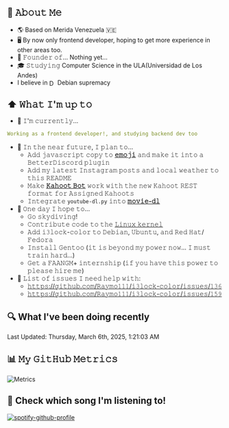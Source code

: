 ## 📖 𝙰𝚋𝚘𝚞𝚝 𝙼𝚎
- 🌎 Based on Merida Venezuela 🇻🇪 
- 🖥 By now only frontend developer, hoping to get more experience in other areas too.
- 💼 𝙵𝚘𝚞𝚗𝚍𝚎𝚛 𝚘𝚏... Nothing yet...
- 🎓 𝚂𝚝𝚞𝚍𝚢𝚒𝚗𝚐 Computer Science in the ULA(Universidad de Los Andes)
- I believe in [<img src="https://www.debian.org/logos/openlogo-nd.svg" height="15em" align="center" alt="Debian Logo" title="Debian Logo"/>](https://www.debian.org/index.es.html) Debian supremacy 

## ⬆ 𝚆𝚑𝚊𝚝 𝙸'𝚖 𝚞𝚙 𝚝𝚘
- 🔨 𝙸'𝚖 𝚌𝚞𝚛𝚛𝚎𝚗𝚝𝚕𝚢...
```yaml
Working as a frontend developer!, and studying backend dev too
```
<!-- - 🔨 𝙸'𝚖 𝚌𝚞𝚛𝚛𝚎𝚗𝚝𝚕𝚢 𝚍𝚘𝚒𝚗𝚐 𝚊𝚗 𝚒𝚗𝚝𝚎𝚛𝚗𝚜𝚑𝚒𝚙 𝚊𝚝 𝚂𝚘𝚗𝚢 𝙿𝚕𝚊𝚢𝚜𝚝𝚊𝚝𝚒𝚘𝚗! -->
<!-- - 🔨 𝙸’𝚖 𝚌𝚞𝚛𝚛𝚎𝚗𝚝𝚕𝚢 𝚠𝚘𝚛𝚔𝚒𝚗𝚐 𝚘𝚗 𝚊 𝚗𝚎𝚠 [**𝚒𝟹𝚕𝚘𝚌𝚔-𝚌𝚘𝚕𝚘𝚛**](https://github.com/Raymo111/i3lock-color) 𝚛𝚎𝚕𝚎𝚊𝚜𝚎 -->
- 🎯 𝙸𝚗 𝚝𝚑𝚎 𝚗𝚎𝚊𝚛 𝚏𝚞𝚝𝚞𝚛𝚎, 𝙸 𝚙𝚕𝚊𝚗 𝚝𝚘...
	- 𝙰𝚍𝚍 𝚓𝚊𝚟𝚊𝚜𝚌𝚛𝚒𝚙𝚝 𝚌𝚘𝚙𝚢 𝚝𝚘 [**𝚎𝚖𝚘𝚓𝚒**](https://github.com/Raymo111/emoji) 𝚊𝚗𝚍 𝚖𝚊𝚔𝚎 𝚒𝚝 𝚒𝚗𝚝𝚘 𝚊 𝙱𝚎𝚝𝚝𝚎𝚛𝙳𝚒𝚜𝚌𝚘𝚛𝚍 𝚙𝚕𝚞𝚐𝚒𝚗
	- 𝙰𝚍𝚍 𝚖𝚢 𝚕𝚊𝚝𝚎𝚜𝚝 𝙸𝚗𝚜𝚝𝚊𝚐𝚛𝚊𝚖 𝚙𝚘𝚜𝚝𝚜 𝚊𝚗𝚍 𝚕𝚘𝚌𝚊𝚕 𝚠𝚎𝚊𝚝𝚑𝚎𝚛 𝚝𝚘 𝚝𝚑𝚒𝚜 𝚁𝙴𝙰𝙳𝙼𝙴
	- 𝙼𝚊𝚔𝚎 [**𝙺𝚊𝚑𝚘𝚘𝚝 𝙱𝚘𝚝**](https://github.com/Raymo111/kahoot-answer-bot) 𝚠𝚘𝚛𝚔 𝚠𝚒𝚝𝚑 𝚝𝚑𝚎 𝚗𝚎𝚠 𝙺𝚊𝚑𝚘𝚘𝚝 𝚁𝙴𝚂𝚃 𝚏𝚘𝚛𝚖𝚊𝚝 𝚏𝚘𝚛 𝙰𝚜𝚜𝚒𝚐𝚗𝚎𝚍 𝙺𝚊𝚑𝚘𝚘𝚝𝚜
	- 𝙸𝚗𝚝𝚎𝚐𝚛𝚊𝚝𝚎 `youtube-dl.py` 𝚒𝚗𝚝𝚘 [**𝚖𝚘𝚟𝚒𝚎-𝚍𝚕**](https://github.com/Raymo111/movie-dl)
- 🤞 𝙾𝚗𝚎 𝚍𝚊𝚢 𝙸 𝚑𝚘𝚙𝚎 𝚝𝚘...
	- 𝙶𝚘 𝚜𝚔𝚢𝚍𝚒𝚟𝚒𝚗𝚐!
	- 𝙲𝚘𝚗𝚝𝚛𝚒𝚋𝚞𝚝𝚎 𝚌𝚘𝚍𝚎 𝚝𝚘 𝚝𝚑𝚎 [𝙻𝚒𝚗𝚞𝚡 𝚔𝚎𝚛𝚗𝚎𝚕](https://github.com/torvalds/linux)
	- 𝙰𝚍𝚍 𝚒𝟹𝚕𝚘𝚌𝚔-𝚌𝚘𝚕𝚘𝚛 𝚝𝚘 𝙳𝚎𝚋𝚒𝚊𝚗, 𝚄𝚋𝚞𝚗𝚝𝚞, 𝚊𝚗𝚍 𝚁𝚎𝚍 𝙷𝚊𝚝/𝙵𝚎𝚍𝚘𝚛𝚊
	- 𝙸𝚗𝚜𝚝𝚊𝚕𝚕 𝙶𝚎𝚗𝚝𝚘𝚘 (𝚒𝚝 𝚒𝚜 𝚋𝚎𝚢𝚘𝚗𝚍 𝚖𝚢 𝚙𝚘𝚠𝚎𝚛 𝚗𝚘𝚠... 𝙸 𝚖𝚞𝚜𝚝 𝚝𝚛𝚊𝚒𝚗 𝚑𝚊𝚛𝚍...)
	- 𝙶𝚎𝚝 𝚊 𝙵𝙰𝙰𝙽𝙶𝙼+ 𝚒𝚗𝚝𝚎𝚛𝚗𝚜𝚑𝚒𝚙 (𝚒𝚏 𝚢𝚘𝚞 𝚑𝚊𝚟𝚎 𝚝𝚑𝚒𝚜 𝚙𝚘𝚠𝚎𝚛 𝚝𝚘 𝚙𝚕𝚎𝚊𝚜𝚎 𝚑𝚒𝚛𝚎 𝚖𝚎)
- 🤔 𝙻𝚒𝚜𝚝 𝚘𝚏 𝚒𝚜𝚜𝚞𝚎𝚜 𝙸 𝚗𝚎𝚎𝚍 𝚑𝚎𝚕𝚙 𝚠𝚒𝚝𝚑:
	- [𝚑𝚝𝚝𝚙𝚜://𝚐𝚒𝚝𝚑𝚞𝚋.𝚌𝚘𝚖/𝚁𝚊𝚢𝚖𝚘𝟷𝟷𝟷/𝚒𝟹𝚕𝚘𝚌𝚔-𝚌𝚘𝚕𝚘𝚛/𝚒𝚜𝚜𝚞𝚎𝚜/𝟷𝟹𝟼](https://github.com/Raymo111/i3lock-color/issues/136)
	- [𝚑𝚝𝚝𝚙𝚜://𝚐𝚒𝚝𝚑𝚞𝚋.𝚌𝚘𝚖/𝚁𝚊𝚢𝚖𝚘𝟷𝟷𝟷/𝚒𝟹𝚕𝚘𝚌𝚔-𝚌𝚘𝚕𝚘𝚛/𝚒𝚜𝚜𝚞𝚎𝚜/𝟷𝟻𝟿](https://github.com/Raymo111/i3lock-color/issues/159)

## 🔍 What I've been doing recently
<!--RECENT_ACTIVITY:start-->
<!--RECENT_ACTIVITY:end-->

<!--RECENT_ACTIVITY:last_update-->
Last Updated: Thursday, March 6th, 2025, 1:21:03 AM
<!--RECENT_ACTIVITY:last_update_end-->

## 📊 𝙼𝚢 𝙶𝚒𝚝𝙷𝚞𝚋 𝙼𝚎𝚝𝚛𝚒𝚌𝚜
![Metrics](https://metrics.lecoq.io/BrnMarq?template=classic&base=header%2C%20activity%2C%20community%2C%20repositories%2C%20metadata&base.indepth=false&base.hireable=false&base.skip=false&config.timezone=America%2FCaracas)

## 🎵 Check which song I'm listening to!
[![spotify-github-profile](https://spotify-github-profile.vercel.app/api/view?uid=31mfme5yb4ptqsudsqvjawr4ione&cover_image=true&theme=default&bar_color_cover=true)](https://github.com/kittinan/spotify-github-profile)
